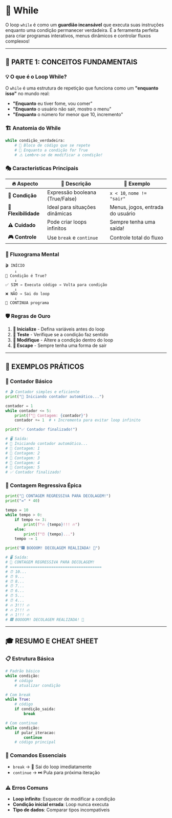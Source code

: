 # 🐍 While

O loop `while` é como um **guardião incansável** que executa suas instruções enquanto uma condição permanecer verdadeira. É a ferramenta perfeita para criar programas interativos, menus dinâmicos e controlar fluxos complexos!

---

## 🎯 PARTE 1: CONCEITOS FUNDAMENTAIS

### 💡 O que é o Loop While?

O `while` é uma estrutura de repetição que funciona como um **"enquanto isso"** no mundo real:

- **"Enquanto** eu tiver fome, vou comer"
- **"Enquanto** o usuário não sair, mostro o menu"
- **"Enquanto** o número for menor que 10, incremento"

### 🏗️ Anatomia do While

```python
while condição_verdadeira:
    # 🚀 Bloco de código que se repete
    # 🔄 Enquanto a condição for True
    # ⚠️ Lembre-se de modificar a condição!
```

### 🎭 Características Principais

| 🔥 **Aspecto**       | 📝 **Descrição**                | 🎯 **Exemplo**                   |
| -------------------- | ------------------------------- | -------------------------------- |
| **🎪 Condição**      | Expressão booleana (True/False) | `x < 10`, `nome != "sair"`       |
| **🔀 Flexibilidade** | Ideal para situações dinâmicas  | Menus, jogos, entrada do usuário |
| **⚠️ Cuidado**       | Pode criar loops infinitos      | Sempre tenha uma saída!          |
| **🎮 Controle**      | Use `break` e `continue`        | Controle total do fluxo          |

### 🚦 Fluxograma Mental

```
🎬 INÍCIO
    ↓
🎯 Condição é True?
    ↓
✅ SIM → Executa código → Volta para condição
    ↓
❌ NÃO → Sai do loop
    ↓
🎉 CONTINUA programa
```

### 🛡️ Regras de Ouro

1. **📍 Inicialize** - Defina variáveis antes do loop
2. **🎯 Teste** - Verifique se a condição faz sentido
3. **🔄 Modifique** - Altere a condição dentro do loop
4. **🚪 Escape** - Sempre tenha uma forma de sair

---

## 🚀 EXEMPLOS PRÁTICOS

### 🎯 Contador Básico

```python
# 🎬 Contador simples e eficiente
print("🎯 Iniciando contador automático...")

contador = 1
while contador <= 5:
    print(f"🔢 Contagem: {contador}")
    contador += 1  # ⬆️ Incrementa para evitar loop infinito

print("✅ Contador finalizado!")

# 🖥️ Saída:
# 🎯 Iniciando contador automático...
# 🔢 Contagem: 1
# 🔢 Contagem: 2
# 🔢 Contagem: 3
# 🔢 Contagem: 4
# 🔢 Contagem: 5
# ✅ Contador finalizado!
```

### 🚀 Contagem Regressiva Épica

```python
print("🚀 CONTAGEM REGRESSIVA PARA DECOLAGEM!")
print("=" * 40)

tempo = 10
while tempo > 0:
    if tempo <= 3:
        print(f"🔥 {tempo}!!! 🔥")
    else:
        print(f"⏰ {tempo}...")
    tempo -= 1

print("🎆 BOOOOM! DECOLAGEM REALIZADA! 🚀")

# 🖥️ Saída:
# 🚀 CONTAGEM REGRESSIVA PARA DECOLAGEM!
# ========================================
# ⏰ 10...
# ⏰ 9...
# ⏰ 8...
# ⏰ 7...
# ⏰ 6...
# ⏰ 5...
# ⏰ 4...
# 🔥 3!!! 🔥
# 🔥 2!!! 🔥
# 🔥 1!!! 🔥
# 🎆 BOOOOM! DECOLAGEM REALIZADA! 🚀
```

---

## 🎓 RESUMO E CHEAT SHEET

### 📋 Estrutura Básica

```python
# Padrão básico
while condição:
    # código
    # atualizar condição

# Com break
while True:
    # código
    if condição_saida:
        break

# Com continue
while condição:
    if pular_iteracao:
        continue
    # código principal
```

### 🎯 Comandos Essenciais

- `break` → 🚪 Sai do loop imediatamente
- `continue` → ⏭️ Pula para próxima iteração

### ⚠️ Erros Comuns

- **Loop infinito**: Esquecer de modificar a condição
- **Condição inicial errada**: Loop nunca executa
- **Tipo de dados**: Comparar tipos incompatíveis
